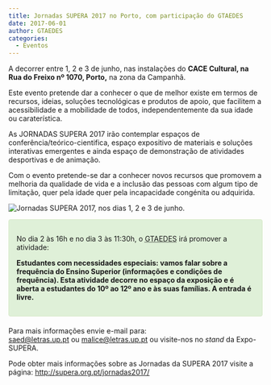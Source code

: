 ```yaml
---
title: Jornadas SUPERA 2017 no Porto, com participação do GTAEDES
date: 2017-06-01
author: GTAEDES
categories:
  - Eventos
---
```

A decorrer entre 1, 2 e 3 de junho, nas instalações do **CACE Cultural, na  
Rua do Freixo nº 1070, Porto,** na zona da Campanhã.

Este evento pretende dar a conhecer o que de melhor existe em termos de recursos, ideias, soluções tecnológicas e produtos de apoio, que facilitem a acessibilidade e a mobilidade de todos, independentemente da sua idade ou caraterística.

As JORNADAS SUPERA 2017 irão contemplar espaços de conferência/teórico-cientifica, espaço expositivo de materiais e soluções interativas emergentes e ainda espaço de demonstração de atividades desportivas e de animação.

Com o evento pretende-se dar a conhecer novos recursos que promovem a melhoria da qualidade de vida e a inclusão das pessoas com algum tipo de limitação, quer pela idade quer pela incapacidade congénita ou adquirida.

![Jornadas SUPERA 2017, nos dias 1, 2 e 3 de junho.](http://supera.org.pt/jornadas2017/wp-content/uploads/sites/2/2017/03/cropped-Banner-Website_-Jornadas-Supera_1142.jpg) 

<div style="padding: 15px; margin-bottom: 20px; border: 1px solid transparent; border-radius: 4px; background-color: #dff0d8; border-color: #d6e9c6;">
  <p>
    No dia 2 às 16h e no dia 3 às 11:30h, o <abbr title="Grupo de Trabalho para o Apoio a Estudantes com Deficiência no Ensino Superior">GTAEDES</abbr> irá promover a atividade:
  </p>
  
  <p>
    <strong>Estudantes com necessidades especiais: vamos falar sobre a frequência do Ensino Superior (informações e condições de frequência). Esta atividade decorre no espaço da exposição e é aberta a estudantes do 10º ao 12º ano e às suas famílias. A entrada é livre.</strong>
  </p>
</div>

Para mais informações envie e-mail para:  
<saed@letras.up.pt> ou <malice@letras.up.pt> ou visite-nos no <em lang="en">stand</em> da Expo-SUPERA.

Pode obter mais informações sobre as Jornadas da SUPERA 2017 visite a página: <http://supera.org.pt/jornadas2017/>